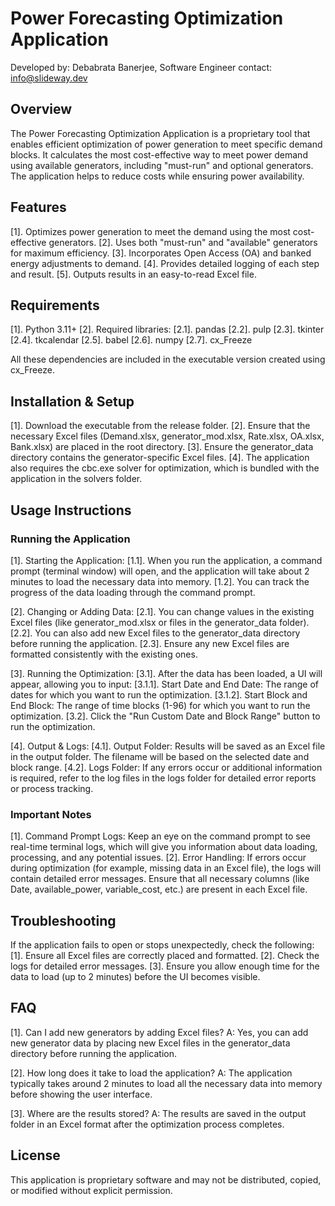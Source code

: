 # Power Forecasting Optimization Application

Developed by: Debabrata Banerjee, Software Engineer
contact: info@slideway.dev

## Overview

The Power Forecasting Optimization Application is a proprietary tool that enables efficient optimization of power generation to meet specific demand blocks. It calculates the most cost-effective way to meet power demand using available generators, including "must-run" and optional generators. The application helps to reduce costs while ensuring power availability.

## Features

[1]. Optimizes power generation to meet the demand using the most cost-effective generators.
[2]. Uses both "must-run" and "available" generators for maximum efficiency.
[3]. Incorporates Open Access (OA) and banked energy adjustments to demand.
[4]. Provides detailed logging of each step and result.
[5]. Outputs results in an easy-to-read Excel file.

## Requirements

[1]. Python 3.11+
[2]. Required libraries:
    [2.1]. pandas
    [2.2]. pulp
    [2.3]. tkinter
    [2.4]. tkcalendar
    [2.5]. babel
    [2.6]. numpy
    [2.7]. cx_Freeze

All these dependencies are included in the executable version created using cx_Freeze.

## Installation & Setup

[1]. Download the executable from the release folder.
[2]. Ensure that the necessary Excel files (Demand.xlsx, generator_mod.xlsx, Rate.xlsx, OA.xlsx, Bank.xlsx) are placed in the root directory.
[3]. Ensure the generator_data directory contains the generator-specific Excel files.
[4]. The application also requires the cbc.exe solver for optimization, which is bundled with the application in the solvers folder.

## Usage Instructions

### Running the Application

[1]. Starting the Application:
    [1.1]. When you run the application, a command prompt (terminal window) will open, and the application will take about 2 minutes to load the necessary data into memory.
    [1.2]. You can track the progress of the data loading through the command prompt.

[2]. Changing or Adding Data:
    [2.1]. You can change values in the existing Excel files (like generator_mod.xlsx or files in the generator_data folder).
    [2.2]. You can also add new Excel files to the generator_data directory before running the application.
    [2.3]. Ensure any new Excel files are formatted consistently with the existing ones.

[3]. Running the Optimization:
    [3.1]. After the data has been loaded, a UI will appear, allowing you to input:
        [3.1.1]. Start Date and End Date: The range of dates for which you want to run the optimization.
        [3.1.2]. Start Block and End Block: The range of time blocks (1-96) for which you want to run the optimization.
    [3.2]. Click the "Run Custom Date and Block Range" button to run the optimization.

[4]. Output & Logs:
    [4.1]. Output Folder: Results will be saved as an Excel file in the output folder. The filename will be based on the selected date and block range.
    [4.2]. Logs Folder: If any errors occur or additional information is required, refer to the log files in the logs folder for detailed error reports or process tracking.

### Important Notes

[1]. Command Prompt Logs: Keep an eye on the command prompt to see real-time terminal logs, which will give you information about data loading, processing, and any potential issues.
[2]. Error Handling: If errors occur during optimization (for example, missing data in an Excel file), the logs will contain detailed error messages. Ensure that all necessary columns (like Date, available_power, variable_cost, etc.) are present in each Excel file.

## Troubleshooting

If the application fails to open or stops unexpectedly, check the following:
[1]. Ensure all Excel files are correctly placed and formatted.
[2]. Check the logs for detailed error messages.
[3]. Ensure you allow enough time for the data to load (up to 2 minutes) before the UI becomes visible.

## FAQ

[1]. Can I add new generators by adding Excel files?
    A: Yes, you can add new generator data by placing new Excel files in the generator_data directory before running the application.

[2]. How long does it take to load the application?
    A: The application typically takes around 2 minutes to load all the necessary data into memory before showing the user interface.

[3]. Where are the results stored?
    A: The results are saved in the output folder in an Excel format after the optimization process completes.

## License

This application is proprietary software and may not be distributed, copied, or modified without explicit permission.